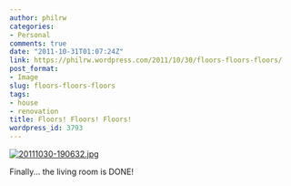 ```yaml
---
author: philrw
categories:
- Personal
comments: true
date: "2011-10-31T01:07:24Z"
link: https://philrw.wordpress.com/2011/10/30/floors-floors-floors/
post_format:
- Image
slug: floors-floors-floors
tags:
- house
- renovation
title: Floors! Floors! Floors!
wordpress_id: 3793
---
```


[![20111030-190632.jpg](/images/20111030-190632.jpg)](/images/20111030-190632.jpg)

Finally... the living room is DONE!
